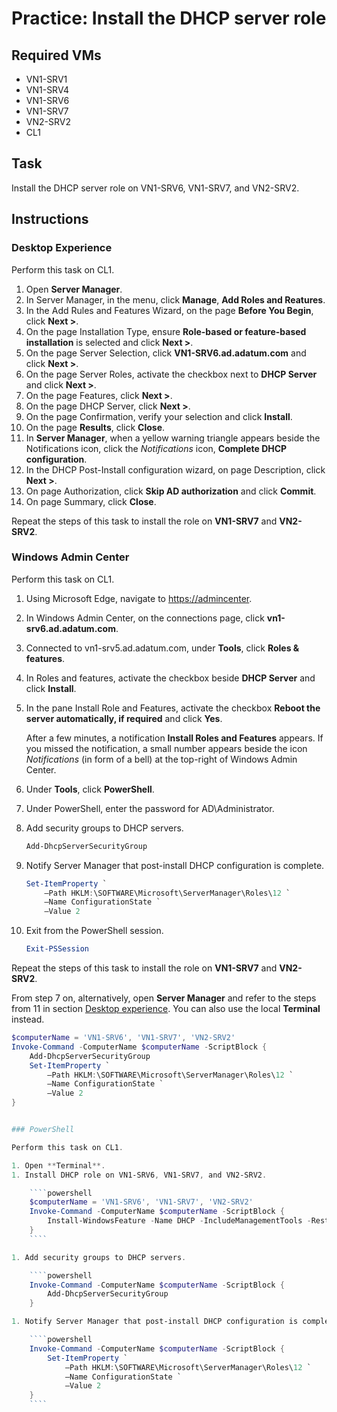 # Practice: Install the DHCP server role

## Required VMs

* VN1-SRV1
* VN1-SRV4
* VN1-SRV6
* VN1-SRV7
* VN2-SRV2
* CL1

## Task

Install the DHCP server role on VN1-SRV6, VN1-SRV7, and VN2-SRV2.

## Instructions

### Desktop Experience

Perform this task on CL1.

1. Open **Server Manager**.
1. In Server Manager, in the menu, click **Manage**, **Add Roles and Reatures**.
1. In the Add Rules and Features Wizard, on the page **Before You Begin**, click **Next >**.
1. On the page Installation Type, ensure **Role-based or feature-based installation** is selected and click **Next >**.
1. On the page Server Selection, click **VN1-SRV6.ad.adatum.com** and click **Next >**.
1. On the page Server Roles, activate the checkbox next to **DHCP Server** and click **Next >**.
1. On the page Features, click **Next >**.
1. On the page DHCP Server, click **Next >**.
1. On the page Confirmation, verify your selection and click **Install**.
1. On the page **Results**, click **Close**.
1. In **Server Manager**, when a yellow warning triangle appears beside the Notifications icon, click the *Notifications* icon, **Complete DHCP configuration**.
1. In the DHCP Post-Install configuration wizard, on page Description, click **Next >**.
1. On page Authorization, click **Skip AD authorization** and click **Commit**.
1. On page Summary, click **Close**.

Repeat the steps of this task to install the role on **VN1-SRV7** and **VN2-SRV2**.

### Windows Admin Center

Perform this task on CL1.

1. Using Microsoft Edge, navigate to <https://admincenter>.
1. In Windows Admin Center, on the connections page, click **vn1-srv6.ad.adatum.com**.
1. Connected to vn1-srv5.ad.adatum.com, under **Tools**, click **Roles & features**.
1. In Roles and features, activate the checkbox beside **DHCP Server** and click **Install**.
1. In the pane Install Role and Features, activate the checkbox **Reboot the server automatically, if required** and click **Yes**.

    After a few minutes, a notification **Install Roles and Features** appears. If you missed the notification, a small number appears beside the icon *Notifications* (in form of a bell) at the top-right of Windows Admin Center.

1. Under **Tools**, click **PowerShell**.
1. Under PowerShell, enter the password for AD\Administrator.
1. Add security groups to DHCP servers.

    ````powershell
    Add-DhcpServerSecurityGroup
    ````

1. Notify Server Manager that post-install DHCP configuration is complete.

    ````powershell
    Set-ItemProperty `
        –Path HKLM:\SOFTWARE\Microsoft\ServerManager\Roles\12 `
        –Name ConfigurationState `
        –Value 2
    ````

1. Exit from the PowerShell session.

    ````powershell
    Exit-PSSession
    ````

Repeat the steps of this task to install the role on **VN1-SRV7** and **VN2-SRV2**.

From step 7 on, alternatively, open **Server Manager** and refer to the steps from 11 in section [Desktop experience](#desktop-experience). You can also use the local **Terminal** instead.

````powershell
$computerName = 'VN1-SRV6', 'VN1-SRV7', 'VN2-SRV2'
Invoke-Command -ComputerName $computerName -ScriptBlock {
    Add-DhcpServerSecurityGroup 
    Set-ItemProperty `
        –Path HKLM:\SOFTWARE\Microsoft\ServerManager\Roles\12 `
        –Name ConfigurationState `
        –Value 2
}


### PowerShell

Perform this task on CL1.

1. Open **Terminal**.
1. Install DHCP role on VN1-SRV6, VN1-SRV7, and VN2-SRV2.

    ````powershell
    $computerName = 'VN1-SRV6', 'VN1-SRV7', 'VN2-SRV2'
    Invoke-Command -ComputerName $computerName -ScriptBlock {
        Install-WindowsFeature -Name DHCP -IncludeManagementTools -Restart 
    }
    ````

1. Add security groups to DHCP servers.

    ````powershell
    Invoke-Command -ComputerName $computerName -ScriptBlock {
        Add-DhcpServerSecurityGroup 
    }

1. Notify Server Manager that post-install DHCP configuration is complete.

    ````powershell
    Invoke-Command -ComputerName $computerName -ScriptBlock {
        Set-ItemProperty `
            –Path HKLM:\SOFTWARE\Microsoft\ServerManager\Roles\12 `
            –Name ConfigurationState `
            –Value 2
    }
    ````
